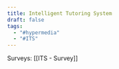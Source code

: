 ```yaml
---
title: Intelligent Tutoring System
draft: false
tags:
  - "#hypermedia"
  - "#ITS"
---
```

Surveys:
[[ITS - Survey]]